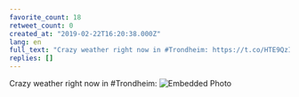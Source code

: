 ```yaml
---
favorite_count: 18
retweet_count: 0
created_at: "2019-02-22T16:20:38.000Z"
lang: en
full_text: "Crazy weather right now in #Trondheim: https://t.co/HTE9QzIbRR"
replies: []
---
```


Crazy weather right now in #Trondheim:
![Embedded Photo](https://twitter-media-coderbyheart.s3.eu-north-1.amazonaws.com/1098980895707619333-D0BdS4uWkAEoxMv.jpg)
